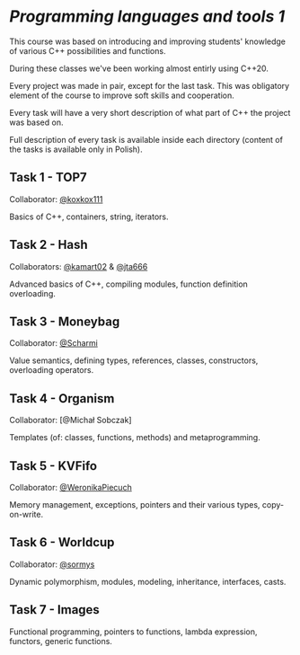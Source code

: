 # ***Programming languages and tools 1***

This course was based on introducing and improving students' knowledge of various C++ possibilities and functions.

During these classes we've been working almost entirly using C++20.

Every project was made in pair, except for the last task. This was obligatory element of the course to improve soft skills and cooperation.

Every task will have a very short description of what part of C++ the project was based on.

Full description of every task is available inside each directory (content of the tasks is available only in Polish).

## Task 1 - TOP7
Collaborator: [@koxkox111](https://github.com/koxkox111)

Basics of C++, containers, string, iterators.

## Task 2 - Hash
Collaborators: [@kamart02](https://github.com/kamart02) & [@jta666](https://github.com/jta666)

Advanced basics of C++, compiling modules, function definition overloading.

## Task 3 - Moneybag
Collaborator: [@Scharmi](https://github.com/Scharmi)

Value semantics, defining types, references, classes, constructors, overloading operators. 

## Task 4 - Organism
Collaborator: [@Michał Sobczak]

Templates (of: classes, functions, methods) and metaprogramming.

## Task 5 - KVFifo
Collaborator: [@WeronikaPiecuch](https://github.com/WeronikaPiecuch)

Memory management, exceptions, pointers and their various types, copy-on-write.

## Task 6 - Worldcup
Collaborator: [@sormys](https://github.com/sormys)

Dynamic polymorphism, modules, modeling, inheritance, interfaces, casts.

## Task 7 - Images

Functional programming, pointers to functions, lambda expression, functors, generic functions.

